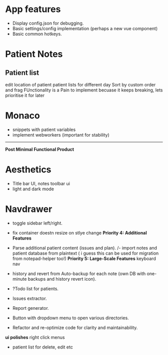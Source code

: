 


# App features
- Display config.json for debugging.
- Basic settings/config implementation (perhaps a new vue component)
- Basic common hotkeys.

# Patient Notes
## Patient list
edit location of patient
patient lists for different day
Sort by custom order and frag FUnctionality is a Pain to implement becuase it keeps breaking, lets prioritise it for later
# Monaco
 - snippets with patient variables
 - implement webworkers (important for stability)

 ---
**Post Minimal Functional Product**
# Aesthetics 
- Title bar UI, notes toolbar ui
- light and dark mode
# Navdrawer
 -  toggle sidebar left/right.
  - fix  container doestn resize on stlye change
**Priority 4: Additional Features**
- Parse additional patient content (issues and plan).
/- import notes and patient database from plaintext ( i guess this can be used for migration from notepad-helper too!)
**Priority 5: Large-Scale Features**
keyboard nav
- history and revert from Auto-backup for each note (own DB with one-minute backups and history revert icon).
- ?Todo list for patients.
- Issues extractor.
- Report generator.

- Button with dropdown menu to open various directories.
- Refactor and re-optimize code for clarity and maintainability.

****ui polishes****
right click menus
 - patient list for delete, edit etc
